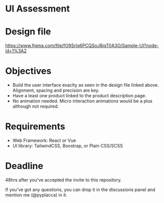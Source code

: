 # UI Assessment

# Design file
https://www.figma.com/file/fO9SrIq6PCQSoJ8iqT0A3O/Sample-UI?node-id=1%3A2

# Objectives
- Build the user interface exaclty as seen in the design file linked above. Alignment, spacing and precision are key.
- Have a least one product linked to the product description page.
- No animation needed. Micro interaction animations would be a plus although not required.

# Requirements
- Web Framework: React or Vue
- UI library: TailwindCSS, Boostrap, or Plain CSS/SCSS

# Deadline
48hrs after you've accepted the invite to this repository.

If you've got any questions, you can drop it in the discussions panel and mention me (@pyplacca) in it.
